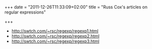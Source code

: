 +++
date = "2011-12-26T11:33:09+02:00"
title = "Russ Cox's articles on regular expressions"

+++

- http://swtch.com/~rsc/regexp/regexp1.html
- http://swtch.com/~rsc/regexp/regexp2.html
- http://swtch.com/~rsc/regexp/regexp3.html
